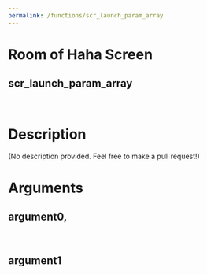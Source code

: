 ```yaml
---
permalink: /functions/scr_launch_param_array
---
```

# Room of Haha Screen  
## scr_launch_param_array  
&nbsp;  
# Description  
(No description provided. Feel free to make a pull request!) 
&nbsp;  
# Arguments
## argument0, 

&nbsp;  
## argument1

&nbsp;  


